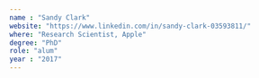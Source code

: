 ```yaml
---
name : "Sandy Clark"
website: "https://www.linkedin.com/in/sandy-clark-03593811/"
where: "Research Scientist, Apple"
degree: "PhD"
role: "alum"
year : "2017"
---
```

